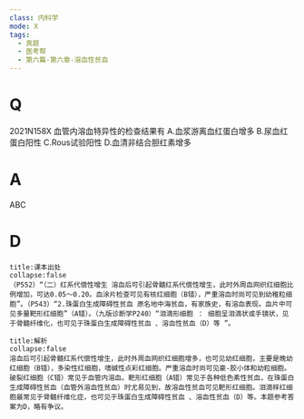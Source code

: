 ```yaml
---
class: 内科学
mode: X
tags:
  - 真题
  - 医考帮
  - 第六篇-第六章-溶血性贫血
---
```


# Q
2021N158X 血管内溶血特异性的检查结果有
A.血浆游离血红蛋白增多
B.尿血红蛋白阳性
C.Rous试验阳性
D.血清非结合胆红素增多

# A
ABC
# D
```ad-note
title:课本出处
collapse:false
（P552）“（二）红系代偿性增生 溶血后可引起骨髓红系代偿性增生，此时外周血网织红细胞比例增加，可达0.05～0.20。血涂片检查可见有核红细胞（B错），严重溶血时尚可见到幼稚粒细胞”。（P543）“2.珠蛋白生成障碍性贫血 原名地中海贫血，有家族史，有溶血表现。血片中可见多量靶形红细胞”（A错）。（九版诊断学P240）“泪滴形细胞 ： 细胞呈泪滴状或手镜状，见于骨髓纤维化，也可见于珠蛋白生成障碍性贫血 、溶血性贫血（D）等 ”。
```

```ad-summary
title:解析
collapse:false
溶血后可引起骨髓红系代偿性增生，此时外周血网织红细胞增多，也可见幼红细胞，主要是晚幼红细胞（B错），多染性红细胞，嗜碱性点彩红细胞。严重溶血时尚可见豪-胶小体和幼粒细胞。破裂红细胞（C错）常见于血管内溶血。靶形红细胞（A错）常见于各种低色素性贫血，在珠蛋白生成障碍性贫血（血管外溶血性贫血）时尤易见到，故溶血性贫血可见靶形红细胞。泪滴样红细胞最常见于骨髓纤维化症，也可见于珠蛋白生成障碍性贫血 、溶血性贫血（D）等。本题参考答案为D，略有争议。
```

